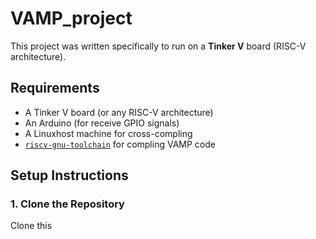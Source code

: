 # VAMP_project

This project was written specifically to run on a **Tinker V** board (RISC-V architecture).

## Requirements

- A Tinker V board (or any RISC-V architecture)
- An Arduino (for receive GPIO signals)
- A Linuxhost machine for cross-compling
- [`riscv-gnu-toolchain`](https://github.com/riscv-collab/riscv-gnu-toolchain) for compling VAMP code

## Setup Instructions

### 1. Clone the Repository

Clone this 
